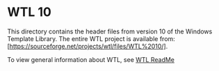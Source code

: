 # WTL 10

This directory contains the header files from version 10 of the Windows Template Library. The entire WTL project is available from: [https://sourceforge.net/projects/wtl/files/WTL%2010/].

To view general information about WTL, see [WTL ReadMe](ReadMe.html)
